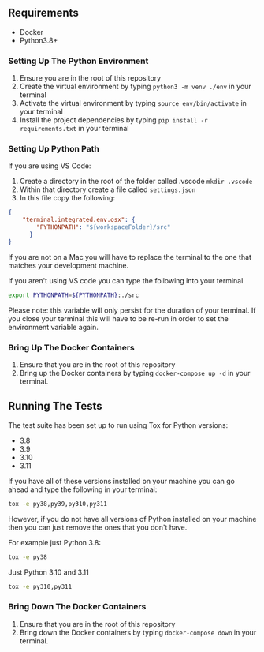 ## Requirements

- Docker
- Python3.8+

### Setting Up The Python Environment

1. Ensure you are in the root of this repository
2. Create the virtual environment by typing `python3 -m venv ./env` in your terminal
3. Activate the virtual environment by typing `source env/bin/activate` in your terminal
4. Install the project dependencies by typing `pip install -r requirements.txt` in your terminal

### Setting Up Python Path

If you are using VS Code:

1. Create a directory in the root of the folder called .vscode `mkdir .vscode`
2. Within that directory create a file called `settings.json`
3. In this file copy the following:

```json
{
    "terminal.integrated.env.osx": {
        "PYTHONPATH": "${workspaceFolder}/src"
      }
}
```

If you are not on a Mac you will have to replace the terminal to the one that matches your development machine.

If you aren't using VS code you can type the following into your terminal

```bash
export PYTHONPATH=${PYTHONPATH}:./src
```

Please note: this variable will only persist for the duration of your terminal. If you close your terminal this will have to be re-run in order to set the environment variable again.

### Bring Up The Docker Containers

1. Ensure that you are in the root of this repository
2. Bring up the Docker containers by typing `docker-compose up -d` in your terminal.

## Running The Tests

The test suite has been set up to run using Tox for Python versions:

- 3.8
- 3.9
- 3.10
- 3.11

If you have all of these versions installed on your machine you can go ahead and type the following in your terminal:

```bash
tox -e py38,py39,py310,py311
```

However, if you do not have all versions of Python installed on your machine then you can just remove the ones that you don't have.

For example just Python 3.8:

```bash
tox -e py38
```

Just Python 3.10 and 3.11

```bash
tox -e py310,py311
```

### Bring Down The Docker Containers

1. Ensure that you are in the root of this repository
2. Bring down the Docker containers by typing `docker-compose down` in your terminal.
